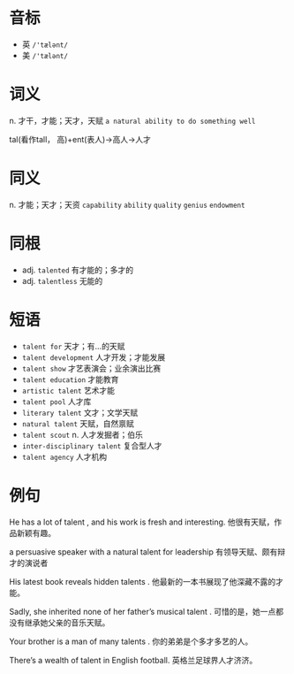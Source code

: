 # 音标

- 英 `/'tælənt/`
- 美 `/'tælənt/`

# 词义

n. 才干，才能；天才，天赋
`a natural ability to do something well`



tal(看作tall， 高)+ent(表人)→高人→人才

# 同义

n. 才能；天才；天资
`capability` `ability` `quality` `genius` `endowment`

# 同根

- adj. `talented` 有才能的；多才的
- adj. `talentless` 无能的

# 短语

- `talent for` 天才；有…的天赋
- `talent development` 人才开发；才能发展
- `talent show` 才艺表演会；业余演出比赛
- `talent education` 才能教育
- `artistic talent` 艺术才能
- `talent pool` 人才库
- `literary talent` 文才；文学天赋
- `natural talent` 天赋，自然禀赋
- `talent scout` n. 人才发掘者；伯乐
- `inter-disciplinary talent` 复合型人才
- `talent agency` 人才机构

# 例句

He has a lot of talent , and his work is fresh and interesting.
他很有天赋，作品新颖有趣。

a persuasive speaker with a natural talent for leadership
有领导天赋、颇有辩才的演说者

His latest book reveals hidden talents .
他最新的一本书展现了他深藏不露的才能。

Sadly, she inherited none of her father’s musical talent .
可惜的是，她一点都没有继承她父亲的音乐天赋。

Your brother is a man of many talents .
你的弟弟是个多才多艺的人。

There’s a wealth of talent in English football.
英格兰足球界人才济济。



